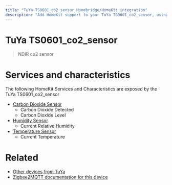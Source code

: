 ```yaml
---
title: "TuYa TS0601_co2_sensor Homebridge/HomeKit integration"
description: "Add HomeKit support to your TuYa TS0601_co2_sensor, using Homebridge, Zigbee2MQTT and homebridge-z2m."
---
```

<!---
This file has been GENERATED using src/docgen/docgen.ts
DO NOT EDIT THIS FILE MANUALLY!
-->
# TuYa TS0601_co2_sensor
> NDIR co2 sensor


# Services and characteristics
The following HomeKit Services and Characteristics are exposed by
the TuYa TS0601_co2_sensor

* [Carbon Dioxide Sensor](../../sensors.md)
  * Carbon Dioxide Detected
  * Carbon Dioxide Level
* [Humidity Sensor](../../sensors.md)
  * Current Relative Humidity
* [Temperature Sensor](../../sensors.md)
  * Current Temperature


# Related
* [Other devices from TuYa](../index.md#tuya)
* [Zigbee2MQTT documentation for this device](https://www.zigbee2mqtt.io/devices/TS0601_co2_sensor.html)